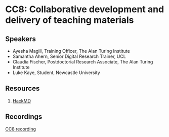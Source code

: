 # CC8: Collaborative development and delivery of teaching materials

## Speakers
- Ayesha Magill, Training Officer, The Alan Turing Institute
- Samantha Ahern, Senior Digital Research Trainer, UCL
- Claudia Fischer, Postdoctorial Research Associate, The Alan Turing Institute
- Luke Kaye, Student, Newcastle University

## Resources
1. [HackMD](https://hackmd.io/0SobK4JVT3CpLi7fF1Sx4w)</br>

## Recordings
[CC8 recording](https://youtu.be/tI-YVtmxG0w) </br>
